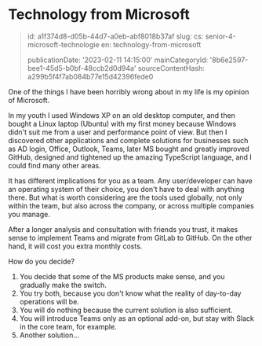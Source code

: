 Technology from Microsoft
=========================

> id: a1f374d8-d05b-44d7-a0eb-abf8018b37af
> slug:
> 	cs: senior-4-microsoft-technologie
> 	en: technology-from-microsoft
> 
> publicationDate: '2023-02-11 14:15:00'
> mainCategoryId: '8b6e2597-bee1-45d5-b0bf-48ccb2d0d94a'
> sourceContentHash: a299b5f4f7ab084b77e15d42396fede0

One of the things I have been horribly wrong about in my life is my opinion of Microsoft.

In my youth I used Windows XP on an old desktop computer, and then bought a Linux laptop (Ubuntu) with my first money because Windows didn't suit me from a user and performance point of view. But then I discovered other applications and complete solutions for businesses such as AD login, Office, Outlook, Teams, later MS bought and greatly improved GitHub, designed and tightened up the amazing TypeScript language, and I could find many other areas.

It has different implications for you as a team. Any user/developer can have an operating system of their choice, you don't have to deal with anything there. But what is worth considering are the tools used globally, not only within the team, but also across the company, or across multiple companies you manage.

After a longer analysis and consultation with friends you trust, it makes sense to implement Teams and migrate from GitLab to GitHub. On the other hand, it will cost you extra monthly costs.

How do you decide?

1. You decide that some of the MS products make sense, and you gradually make the switch.
2. You try both, because you don't know what the reality of day-to-day operations will be.
3. You will do nothing because the current solution is also sufficient.
4. You will introduce Teams only as an optional add-on, but stay with Slack in the core team, for example.
5. Another solution...
